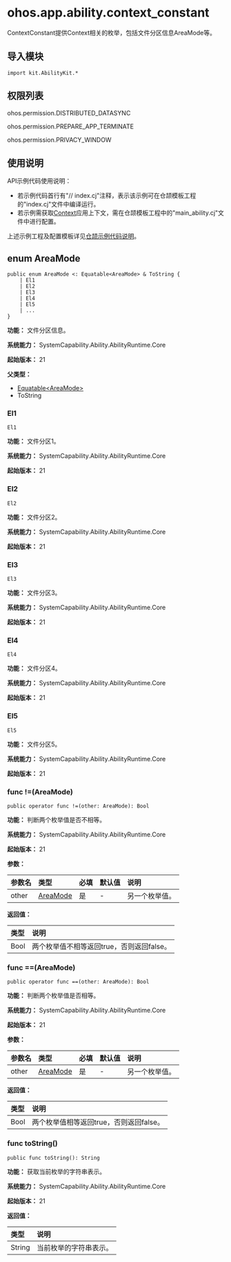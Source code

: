 # ohos.app.ability.context_constant

ContextConstant提供Context相关的枚举，包括文件分区信息AreaMode等。

## 导入模块

```cangjie
import kit.AbilityKit.*
```

## 权限列表

ohos.permission.DISTRIBUTED_DATASYNC

ohos.permission.PREPARE_APP_TERMINATE

ohos.permission.PRIVACY_WINDOW

## 使用说明

API示例代码使用说明：

- 若示例代码首行有"// index.cj"注释，表示该示例可在仓颉模板工程的"index.cj"文件中编译运行。
- 若示例需获取[Context](./cj-apis-app-ability-ui_ability.md#class-context)应用上下文，需在仓颉模板工程中的"main_ability.cj"文件中进行配置。

上述示例工程及配置模板详见[仓颉示例代码说明](../../cj-development-intro.md#仓颉示例代码说明)。

## enum AreaMode

```cangjie
public enum AreaMode <: Equatable<AreaMode> & ToString {
    | El1
    | El2
    | El3
    | El4
    | El5
    | ...
}
```

**功能：** 文件分区信息。

**系统能力：** SystemCapability.Ability.AbilityRuntime.Core

**起始版本：** 21

**父类型：**

- [Equatable\<AreaMode>](#enum-areamode)
- ToString

### El1

```cangjie
El1
```

**功能：** 文件分区1。

**系统能力：** SystemCapability.Ability.AbilityRuntime.Core

**起始版本：** 21

### El2

```cangjie
El2
```

**功能：** 文件分区2。

**系统能力：** SystemCapability.Ability.AbilityRuntime.Core

**起始版本：** 21

### El3

```cangjie
El3
```

**功能：** 文件分区3。

**系统能力：** SystemCapability.Ability.AbilityRuntime.Core

**起始版本：** 21

### El4

```cangjie
El4
```

**功能：** 文件分区4。

**系统能力：** SystemCapability.Ability.AbilityRuntime.Core

**起始版本：** 21

### El5

```cangjie
El5
```

**功能：** 文件分区5。

**系统能力：** SystemCapability.Ability.AbilityRuntime.Core

**起始版本：** 21

### func !=(AreaMode)

```cangjie
public operator func !=(other: AreaMode): Bool
```

**功能：** 判断两个枚举值是否不相等。

**系统能力：** SystemCapability.Ability.AbilityRuntime.Core

**起始版本：** 21

**参数：**

|参数名|类型|必填|默认值|说明|
|:---|:---|:---|:---|:---|
|other|[AreaMode](#enum-areamode)|是|-|另一个枚举值。|

**返回值：**

|类型|说明|
|:----|:----|
|Bool|两个枚举值不相等返回true，否则返回false。|

### func ==(AreaMode)

```cangjie
public operator func ==(other: AreaMode): Bool
```

**功能：** 判断两个枚举值是否相等。

**系统能力：** SystemCapability.Ability.AbilityRuntime.Core

**起始版本：** 21

**参数：**

|参数名|类型|必填|默认值|说明|
|:---|:---|:---|:---|:---|
|other|[AreaMode](#enum-areamode)|是|-|另一个枚举值。|

**返回值：**

|类型|说明|
|:----|:----|
|Bool|两个枚举值相等返回true，否则返回false。|

### func toString()

```cangjie
public func toString(): String
```

**功能：** 获取当前枚举的字符串表示。

**系统能力：** SystemCapability.Ability.AbilityRuntime.Core

**起始版本：** 21

**返回值：**

|类型|说明|
|:----|:----|
|String|当前枚举的字符串表示。|
